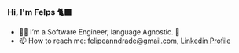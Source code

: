### Hi, I'm Felps 🐈‍⬛

- 👨‍💻 I’m a Software Engineer, language Agnostic. 🐊 
- 📫 How to reach me: felipeanndrade@gmail.com, [Linkedin Profile](https://www.linkedin.com/in/felpsisonfire/)
